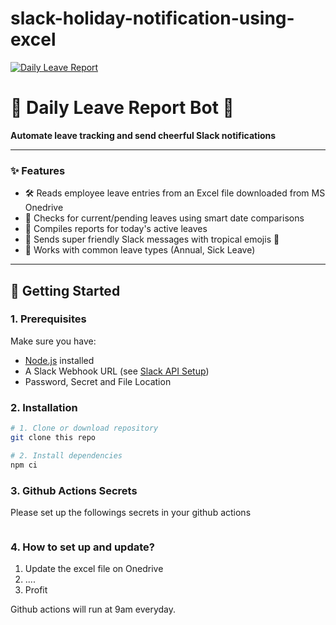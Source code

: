 # slack-holiday-notification-using-excel

[![Daily Leave Report](https://github.com/mrgklwong/slack-holiday-notifications/actions/workflows/daily-leave-report.yml/badge.svg)](https://github.com/mrgklwong/slack-holiday-notifications/actions/workflows/daily-leave-report.yml)


# 🌴 **Daily Leave Report Bot** 🌴
**Automate leave tracking and send cheerful Slack notifications**

---

### ✨ **Features**
- 🛠️ Reads employee leave entries from an Excel file downloaded from MS Onedrive
- 📅 Checks for current/pending leaves using smart date comparisons
- 🎯 Compiles reports for today's active leaves
- 🎉 Sends super friendly Slack messages with tropical emojis 🌺
- 🚀 Works with common leave types (Annual, Sick Leave)

---

## 🚀 Getting Started

### 1. Prerequisites
Make sure you have:
- [Node.js](https://nodejs.org) installed
- A Slack Webhook URL (see [Slack API Setup](https://api.slack.com/messaging/webhooks))
- Password, Secret and File Location

### 2. Installation
```bash
# 1. Clone or download repository
git clone this repo

# 2. Install dependencies
npm ci
```
### 3. Github Actions Secrets
Please set up the followings secrets in your github actions
```

```


### 4. How to set up and update?
1. Update the excel file on Onedrive
2. ....
3. Profit

Github actions will run at 9am everyday. 
